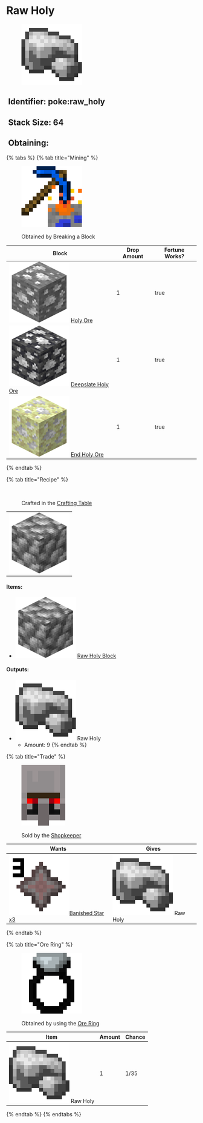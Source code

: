 # Raw Holy

<figure><img src="https://github.com/ItsMePok/PFE/blob/wikiAssets/wikiMain/raw_holy.png?raw=true" alt=""><figcaption></figcaption></figure>

## <img src="https://minecraft.wiki/images/Name_Tag_JE2_BE2.png?cbdc1" alt="" data-size="line"> Identifier: poke:raw\_holy <a href="#identifier" id="identifier"></a>

## <img src="https://minecraft.wiki/images/Light_Gray_Bundle_JE1_BE1.png?b552e" alt="" data-size="line"> Stack Size: 64

## <img src="https://minecraft.wiki/images/thumb/Crafting_Table_JE4_BE3.png/150px-Crafting_Table_JE4_BE3.png?5767f" alt="" data-size="line"> Obtaining:

{% tabs %}
{% tab title="Mining" %}
<figure><img src="https://github.com/ItsMePok/PFE/blob/wikiAssets/MiscIcons/BlockBreak.png?raw=true" alt=""><figcaption><p>Obtained by Breaking a Block</p></figcaption></figure>

<table><thead><tr><th>Block</th><th>Drop Amount</th><th data-type="checkbox">Fortune Works?</th></tr></thead><tbody><tr><td><img src="https://github.com/ItsMePok/PFE/blob/wikiAssets/ore/HolyOre.png?raw=true" alt="Holy Ore." data-size="line"> <a href="../../blocks/ores/stone-ores/holy-ore.md">Holy Ore</a></td><td>1</td><td>true</td></tr><tr><td><img src="https://github.com/ItsMePok/PFE/blob/wikiAssets/ore/DeepslateHolyOre.png?raw=true" alt="Deepslate Holy Ore" data-size="line"> <a href="../../blocks/ores/deepslate-ores/deepslate-holy-ore.md">Deepslate Holy Ore</a></td><td>1</td><td>true</td></tr><tr><td><img src="https://github.com/ItsMePok/PFE/blob/wikiAssets/ore/EndHolyOre.png?raw=true" alt="End Holy Ore." data-size="line"> <a href="../../blocks/ores/end-ores/end-holy-ore.md">End Holy Ore</a></td><td>1</td><td>true</td></tr></tbody></table>
{% endtab %}

{% tab title="Recipe" %}
<figure><img src="https://minecraft.wiki/images/thumb/Crafting_Table_JE4_BE3.png/150px-Crafting_Table_JE4_BE3.png?5767f" alt=""><figcaption><p>Crafted in the <a href="https://minecraft.wiki/w/Crafting_Table">Crafting Table</a></p></figcaption></figure>

|                                                                                                            |
| :--------------------------------------------------------------------------------------------------------: |
| ![Raw Holy Block.](https://github.com/ItsMePok/PFE/blob/wikiAssets/blockRenders/RawHolyBlock.png?raw=true) |

#### Items:

* <img src="https://github.com/ItsMePok/PFE/blob/wikiAssets/blockRenders/RawHolyBlock.png?raw=true" alt="Raw Holy Block." data-size="line"> [Raw Holy Block](../../blocks/raw-ore-blocks/block-of-raw-holy.md)

#### Outputs:

* <img src="https://github.com/ItsMePok/PFE/blob/wikiAssets/wikiMain/raw_holy.png?raw=true" alt="Raw Holy." data-size="line"> Raw Holy
  * Amount: 9
{% endtab %}

{% tab title="Trade" %}
<figure><img src="https://github.com/ItsMePok/PFE/blob/wikiAssets/entity_icon/Shopkeeper.png?raw=true" alt=""><figcaption><p>Sold by the <a href="../../mobs/traders/shopkeeper.md">Shopkeeper</a></p></figcaption></figure>

| Wants                                                                                                                                                                               | Gives                                                                                                                                |
| ----------------------------------------------------------------------------------------------------------------------------------------------------------------------------------- | ------------------------------------------------------------------------------------------------------------------------------------ |
| [<img src="https://github.com/ItsMePok/PFE/blob/wikiAssets/wikiMain/banished_star_x3.png?raw=true" alt="" data-size="line">Banished Star x3](../banished-stars/banished-star-x3.md) | <img src="https://github.com/ItsMePok/PFE/blob/wikiAssets/wikiMain/raw_holy.png?raw=true" alt="Raw Holy." data-size="line"> Raw Holy |
{% endtab %}

{% tab title="Ore Ring" %}
<figure><img src="https://github.com/ItsMePok/PFE/blob/wikiAssets/wikiMain/ore_ring.png?raw=true" alt=""><figcaption><p>Obtained by using the <a href="../../tools/rings/ore-ring.md">Ore Ring</a></p></figcaption></figure>

| Item                                                                                                                                 | Amount | Chance |
| ------------------------------------------------------------------------------------------------------------------------------------ | ------ | ------ |
| <img src="https://github.com/ItsMePok/PFE/blob/wikiAssets/wikiMain/raw_holy.png?raw=true" alt="Raw Holy." data-size="line"> Raw Holy | 1      | 1/35   |
{% endtab %}
{% endtabs %}
